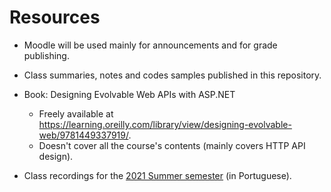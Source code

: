 # Resources

* Moodle will be used mainly for announcements and for grade publishing.

* Class summaries, notes and codes samples published in this repository.

* Book: Designing Evolvable Web APIs with ASP.NET
  * Freely available at https://learning.oreilly.com/library/view/designing-evolvable-web/9781449337919/.
  * Doesn't cover all the course's contents (mainly covers HTTP API design).

* Class recordings for the [2021 Summer semester](https://educast.fccn.pt/vod/channels/1ltu5jjjum) (in Portuguese).